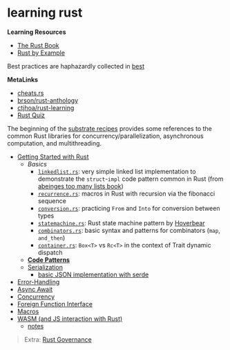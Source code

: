 # learning rust

**Learning Resources**
* [The Rust Book](https://doc.rust-lang.org/book/index.html)
* [Rust by Example](https://doc.rust-lang.org/rust-by-example/index.html)

Best practices are haphazardly collected in [best](./best)

**MetaLinks**
* [cheats.rs](https://cheats.rs)
* [brson/rust-anthology](https://github.com/brson/rust-anthology/blob/master/master-list.md)
* [ctjhoa/rust-learning](https://github.com/ctjhoa/rust-learning)
* [Rust Quiz](https://dtolnay.github.io/rust-quiz/)

The beginning of the [substrate recipes](https://substrate.dev/recipes/base/rust.html) provides some references to the common Rust libraries for concurrency/parallelization, asynchronous computation, and multithreading.

* [Getting Started with Rust](./practice)
    * *Basics*
        * [`linkedlist.rs`](./practice/simple/src/linkedlist.rs): very simple linked list implementation to demonstrate the `struct`-`impl` code pattern common in Rust (from [abeinges too many lists book](http://cglab.ca/~abeinges/blah/too-many-lists/book/))
        * [`recurrence.rs`](./practice/simple/src/recurrence.rs): macros in Rust with recursion via the fibonacci sequence
        * [`conversion.rs`](./practice/simple/src/conversion.rs): practicing `From` and `Into` for conversion between types
        * [`statemachine.rs`](./practice/simple/src/statemachine.rs): Rust state machine pattern by [Hoverbear](https://hoverbear.org/2016/10/12/rust-state-machine-pattern/)
        * [`combinators.rs`](./practice/simple/src/combinator.rs): basic syntax and patterns for combinators (`map`, `and_then`)
        * [`container.rs`](./practice/simple/src/container.rs): `Box<T>` vs `Rc<T>` in the context of Trait dynamic dispatch
    * **[Code Patterns](./practice/README.md#pattern)**
    * [Serialization](./practice/serialization)
        * [basic JSON implementation with serde](./practice/serialization/serializer/src/lib.rs)
* [Error-Handling](./error)
* [Async Await](./async)
* [Concurrency](./concurrency)
* [Foreign Function Interface](./ffi)
* [Macros](./metaprogramming)
* [WASM (and JS interaction with Rust)](./wasm)
    * [notes](./wasm/Rusty_WASM.md)

> Extra: [Rust Governance](./governance)